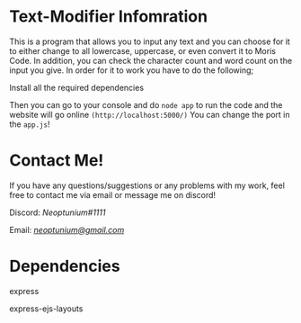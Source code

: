 # Text-Modifier Infomration 

 This is a program that allows you to input any text and you can choose for it to either change to all lowercase, uppercase, or even convert it to Moris Code. In addition, you can check the character count and word count on the input you give. In order for it to work you have to do the following;

Install all the required dependencies

Then you can go to your console and do `node app` to run the code and the website will go online `(http://localhost:5000/)` You can change the port in the `app.js`!

# Contact Me!
 If you have any questions/suggestions or any problems with my work, feel free to contact me via email or message me on discord!

  Discord: *Neoptunium#1111*

  Email: *neoptunium@gmail.com*

# Dependencies 
express

express-ejs-layouts
